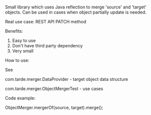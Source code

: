 Small library which uses Java reflection to merge 'source' and 'target' objects. Can be used in cases when 
object partially update is needed. 

Real use case: REST API PATCH method 

Benefits:
 1. Easy to use
 2. Don't have third party dependency
 3. Very small
 
 How to use:
 
 See
 
 com.tarde.merger.DataProvider - target object data structure
 
 com.tarde.merger.ObjectMergerTest - use cases
 
 Code example:
 
 ObjectMerger.mergerOf(source, target).merge();
